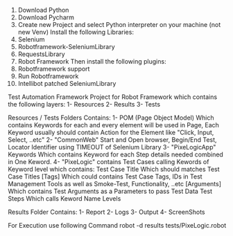 1. Download Python
2. Download Pycharm
3. Create new Project and select Python interpreter on your machine (not new Venv)
Install the following Libraries:
  1. Selenium
  2. Robotframework-SeleniumLibrary
  3. RequestsLibrary
  4. Robot Framework
Then install the following plugins:
  1. Robotframework support
  2. Run Robotframework
  3. Intellibot patched SeleniumLibrary
  
Test Automation Framework Project for Robot Framework which contains the following layers:
1- Resources
2- Results 
3- Tests

Resources / Tests Folders Contains:
1- POM (Page Object Model) Which contains Keywords for each and every element will be used in Page, Each Keyword usually should contain Action for the Element like "Click, Input, Select, ..etc"
2- "CommonWeb" Start and Open browser, Begin/End Test, Locator Identifier using TIMEOUT of Selenium Library
3- "PixeLogicApp" Keywords Which contains Keyword for each Step details needed combined in One Keword.
4- "PixeLogic" contains Test Cases calling Kewords of Keyword level which contains:
    Test Case Title Which should matches Test Case Titles
    [Tags] Which could contains Test Case Tags, IDs in Test Management Tools as well as Smoke-Test, Functionality, ..etc
    [Arguments] Which contains Test Arguments as a Parameters to pass Test Data
    Test Steps Which calls Keword Name Levels
    
Results Folder Contains:
1- Report
2- Logs
3- Output
4- ScreenShots
    
For Execution use following Command
    robot -d results tests/PixeLogic.robot

